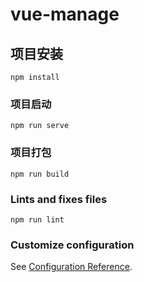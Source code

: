# vue-manage

## 项目安装

```
npm install
```

### 项目启动

```
npm run serve
```

### 项目打包

```
npm run build
```

### Lints and fixes files

```
npm run lint
```

### Customize configuration

See [Configuration Reference](https://cli.vuejs.org/config/).

